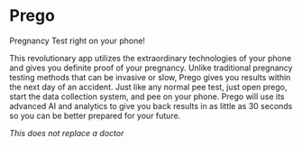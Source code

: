 # Prego

Pregnancy Test right on your phone! 

This revolutionary app utilizes the extraordinary technologies of your phone and gives you definite proof of your pregnancy.
Unlike traditional pregnancy testing methods that can be invasive or slow, Prego gives you results within the next day of an accident. 
Just like any normal pee test, just open prego, start the data collection system, and pee on your phone. Prego will use its advanced AI and analytics to give you back results in as little as 30 seconds so you can be better prepared for your future.

*This does not replace a doctor*
